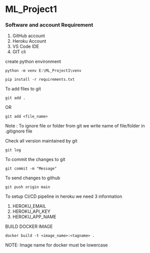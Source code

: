 # ML_Project1


### Software and account Requirement

1. GitHub account
2. Heroku Account
3. VS Code IDE
4. GIT cli

create python environment
```
python -m venv E:\ML_Project1\venv
```

```
pip install -r requirements.txt

```

To add files to git
```
git add . 
```
OR
```
git add <file_name>
```

Note : To ignore file or folder from git we write name of file/folder in .gitignore file

Check all version maintained by git 
```
git log
```

To commit the changes to git
```
git commit -m "Message"

```
To send changes to github
```
git push origin main

```

To setup CI/CD pipeline in heroku we need 3 information

1. HEROKU_EMAIL 
2. HEROKU_API_KEY 
3. HEROKU_APP_NAME 

BUILD DOCKER IMAGE
```
docker build -t <image_name>:<tagname> .
```

NOTE: Image name for docker must be lowercase





